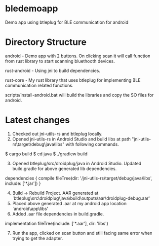 # bledemoapp
Demo app using btleplug for BLE communication for android

# Directory Structure
android - 
Demo app with 2 buttons. On clicking scan it will call function from rust library to start scanning bluethooth devices.

rust-android -
Using jni to build dependencies.

rust-core -
My rust library that uses btleplug for implementing BLE communication related functions.

scripts/install-android.bat will build the libraries and copy the SO files for android.

# Latest changes

1. Checked out jni-utils-rs and btleplug locally.
2. Opened jni-utils-rs in Android Studio and build libs at path "jni-utils-rs\target\debug\java\libs" with following commands.

  $ cargo build
  $ cd java
  $ ./gradlew build

3. Opened btleplug/src/droidplug/java in Android Studio. Updated build.gradle for above generated lib dependencies.

  dependencies {
    compile fileTree(dir: '/jni-utils-rs/target/debug/java/libs', include: ['*.jar'])
  }

4. Build -> Rebuild Project. AAR generated at 'btleplug\src\droidplug\java\build\outputs\aar\droidplug-debug.aar'
5. Placed above generated .aar at my android app location 'android\app\libs'
6. Added .aar file dependencies in build.gradle.

  implementation fileTree(include: ['*.aar'], dir: 'libs')

7. Run the app, clicked on scan button and still facing same error when trying to get the adapter.
